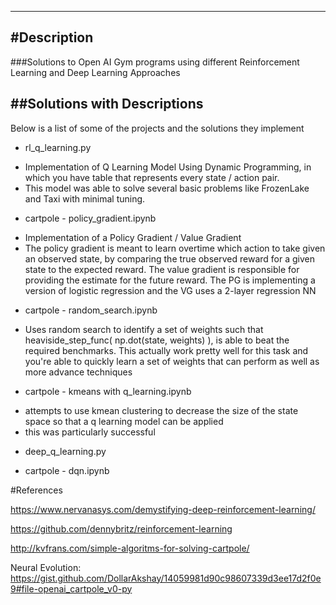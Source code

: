 
-------------
#Description
-------------


###Solutions to Open AI Gym programs using different Reinforcement Learning and Deep Learning Approaches


##Solutions with Descriptions
-------------

Below is a list of some of the projects and the solutions they implement

* rl_q_learning.py
 - Implementation of Q Learning Model Using Dynamic Programming, in which you have table that represents every 
 state / action pair. 
 - This model was able to solve several basic problems like FrozenLake and Taxi with minimal tuning.
 
* cartpole - policy_gradient.ipynb
 - Implementation of a Policy Gradient / Value Gradient
 - The policy gradient is meant to learn overtime which action to take given an observed state, by comparing the true
 observed reward for a given state to the expected reward. The value gradient is responsible for providing the estimate 
 for the future reward. The PG is implementing a version of logistic regression and the VG uses a 2-layer regression NN
 
 * cartpole - random_search.ipynb
 - Uses random search to identify a set of weights such that heaviside_step_func( np.dot(state, weights) ), is able to 
 beat the required benchmarks. This actually work pretty well for this task and you're able to quickly learn a set of weights
 that can perform as well as more advance techniques
 
 * cartpole - kmeans with q_learning.ipynb
 - attempts to use kmean clustering to decrease the size of the state space so that a q learning model can be applied
 - this was particularly successful
 
 * deep_q_learning.py
 
 * cartpole - dqn.ipynb

#References

https://www.nervanasys.com/demystifying-deep-reinforcement-learning/

https://github.com/dennybritz/reinforcement-learning

http://kvfrans.com/simple-algoritms-for-solving-cartpole/

Neural Evolution:
https://gist.github.com/DollarAkshay/14059981d90c98607339d3ee17d2f0e9#file-openai_cartpole_v0-py
